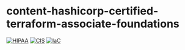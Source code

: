# content-hashicorp-certified-terraform-associate-foundations

[![HIPAA](https://app.soluble.cloud/api/v1/public/badges/b8c6cc89-fdec-4ebb-a29a-82a93101c2a6.svg?orgId=646349530171)](https://app.soluble.cloud/repos/details/github.com/manderson09/content-hashicorp-certified-terraform-associate-foundations?orgId=646349530171)  [![CIS](https://app.soluble.cloud/api/v1/public/badges/a56c8246-8092-4f3c-85ec-386010dfdb2f.svg?orgId=646349530171)](https://app.soluble.cloud/repos/details/github.com/manderson09/content-hashicorp-certified-terraform-associate-foundations?orgId=646349530171)  [![IaC](https://app.soluble.cloud/api/v1/public/badges/49c6324c-f29e-4341-8c12-3d17046be3ba.svg?orgId=646349530171)](https://app.soluble.cloud/repos/details/github.com/manderson09/content-hashicorp-certified-terraform-associate-foundations?orgId=646349530171)  

